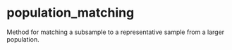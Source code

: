 population_matching
===================

Method for matching a subsample to a representative sample from a larger population.
